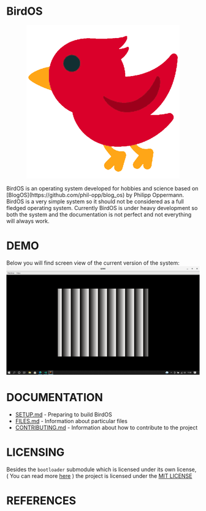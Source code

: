 # BirdOS
<p align="center">
<img src="./docs/other/logo.png" width = 400 height = 400  >
</p>
BirdOS is an operating system developed for hobbies and science based on [BlogOS](https://github.com/phil-opp/blog_os) by Philipp Oppermann. BirdOS is a very simple system so it should not be considered as a full fledged operating system. Currently BirdOS is under heavy development so both the system and the documentation is not perfect and not everything will always work.

# DEMO
Below you will find screen view of the current version of the system:
![DEMO SCREEN](./docs/demo/DEMO.png)

# DOCUMENTATION

- [SETUP.md](./SETUP.md) - Preparing to build BirdOS
- [FILES.md](./FILES.md) - Information about particular files
- [CONTRIBUTING.md](./CONTRIBUTING.md) - Information about how to contribute to the project 

# LICENSING
Besides the `bootloader` submodule which is licensed under its own license, ( You can read more [here](https://github.com/rust-osdev/bootloader) ) the project is licensed under the [MIT LICENSE](./LICENSE)
# REFERENCES 

